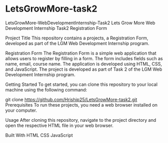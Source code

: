 # LetsGrowMore-task2
LetsGrowMore-WebDevelopmentInternship-Task2
Lets Grow More Web Development Internship Task2 Registration Form

Project Title
This repository contains a projects, a Registration Form, developed as part of the LGM Web Development Internship program.

Registration Form
The Registration Form is a simple web application that allows users to register by filling in a form. The form includes fields such as name, email, course name. The application is developed using HTML, CSS, and JavaScript. The project is developed as part of Task 2 of the LGM Web Development Internship program.

Getting Started
To get started, you can clone this repository to your local machine using the following command:

git clone https://github.com/Hriship25/LetsGrowMore-task2.git
Prerequisites
To run these projects, you need a web browser installed on your computer.

Usage
After cloning this repository, navigate to the project directory and open the respective HTML file in your web browser.

Built With
HTML
CSS
JavaScript
